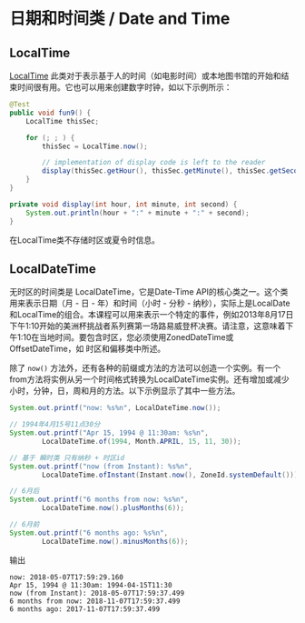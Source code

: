 # 日期和时间类 / Date and Time

## LocalTime
[LocalTime](https://docs.oracle.com/javase/tutorial/datetime/iso/datetime.html)  此类对于表示基于人的时间（如电影时间）或本地图书馆的开始和结束时间很有用。它也可以用来创建数字时钟，如以下示例所示：

```java
@Test
public void fun9() {
    LocalTime thisSec;

    for (; ; ) {
        thisSec = LocalTime.now();

        // implementation of display code is left to the reader
        display(thisSec.getHour(), thisSec.getMinute(), thisSec.getSecond());
    }
}

private void display(int hour, int minute, int second) {
    System.out.println(hour + ":" + minute + ":" + second);
}
```

在LocalTime类不存储时区或夏令时信息。

## LocalDateTime

无时区的时间类是 LocalDateTime，它是Date-Time API的核心类之一。这个类用来表示日期（月 - 日 - 年）和时间（小时 - 分秒 - 纳秒），实际上是LocalDate和LocalTime的组合。本课程可以用来表示一个特定的事件，例如2013年8月17日下午1:10开始的美洲杯挑战者系列赛第一场路易威登杯决赛。请注意，这意味着下午1:10在当地时间。要包含时区，您必须使用ZonedDateTime或OffsetDateTime，如 时区和偏移类中所述。

除了 `now()` 方法外，还有各种的前缀或方法的方法可以创造一个实例。有一个from方法将实例从另一个时间格式转换为LocalDateTime实例。还有增加或减少小时，分钟，日，周和月的方法。以下示例显示了其中一些方法。

```java
System.out.printf("now: %s%n", LocalDateTime.now());

// 1994年4月15号11点30分
System.out.printf("Apr 15, 1994 @ 11:30am: %s%n",
        LocalDateTime.of(1994, Month.APRIL, 15, 11, 30));

// 基于 瞬时类 只有纳秒 + 时区id
System.out.printf("now (from Instant): %s%n",
        LocalDateTime.ofInstant(Instant.now(), ZoneId.systemDefault()));

// 6月后
System.out.printf("6 months from now: %s%n",
        LocalDateTime.now().plusMonths(6));

// 6月前
System.out.printf("6 months ago: %s%n",
        LocalDateTime.now().minusMonths(6));
```

输出

```
now: 2018-05-07T17:59:29.160
Apr 15, 1994 @ 11:30am: 1994-04-15T11:30
now (from Instant): 2018-05-07T17:59:37.499
6 months from now: 2018-11-07T17:59:37.499
6 months ago: 2017-11-07T17:59:37.499
```